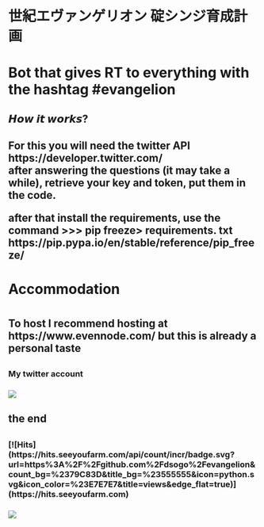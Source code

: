 <h1>世紀エヴァンゲリオン 碇シンジ育成計画<h1>
<p>
Bot that gives RT to everything with the hashtag #evangelion
<p>
<h2>𝙃𝙤𝙬 𝙞𝙩 𝙬𝙤𝙧𝙠𝙨?<h2>
For this you will need the twitter API https://developer.twitter.com/
<br>
after answering the questions (it may take a while), retrieve your key and token, put them in the code.
<br/>
<p>
after that install the requirements, use the command >>> pip freeze> requirements. txt
https://pip.pypa.io/en/stable/reference/pip_freeze/
<p>
<h1>Accommodation<h1>
<h2>To host I recommend hosting at https://www.evennode.com/ but this is already a personal taste<h2>
<h3>My twitter account<h3>
<img src="https://i.imgur.com/4JShcOk.png">
<h2>the end<h2>
<h3>[![Hits](https://hits.seeyoufarm.com/api/count/incr/badge.svg?url=https%3A%2F%2Fgithub.com%2Fdsogo%2Fevangelion&count_bg=%2379C83D&title_bg=%23555555&icon=python.svg&icon_color=%23E7E7E7&title=views&edge_flat=true)](https://hits.seeyoufarm.com)<h3>
<img src="https://i.imgur.com/6W5sukG.png">
  
